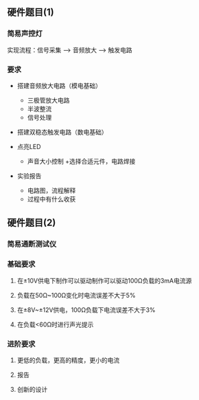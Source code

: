## 硬件题目(1)

### 简易声控灯

实现流程：信号采集 ——> 音频放大 ——> 触发电路

### 要求

+ 搭建音频放大电路（模电基础）
   + 三极管放大电路
   + 半波整流
   + 信号处理
+ 搭建双稳态触发电路（数电基础）
+ 点亮LED
   + 声音大小控制
+选择合适元件，电路焊接

+ 实验报告
   + 电路图，流程解释
   + 过程中有什么收获

## 硬件题目(2)

### 简易通断测试仪

### 基础要求

1.	在±10V供电下制作可以驱动制作可以驱动100Ω负载的3mA电流源

2.	负载在50Ω~100Ω变化时电流误差不大于5%

3.	在±8V~±12V供电，100Ω负载下电流误差不大于3%

4.	在负载<60Ω时进行声光提示

### 进阶要求

1.	更低的负载，更高的精度，更小的电流

2.	报告

3.	创新的设计
